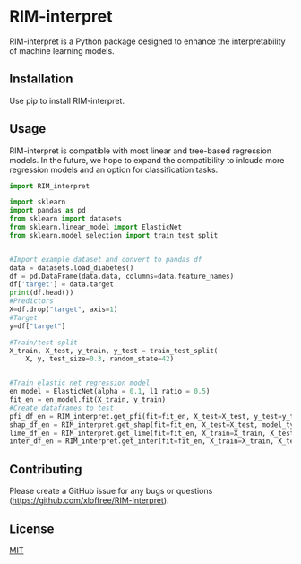 # RIM-interpret

RIM-interpret is a Python package designed to enhance the interpretability of machine learning models.

## Installation

Use pip to install RIM-interpret.

## Usage

RIM-interpret is compatible with most linear and tree-based regression models. In the future, we hope to expand the compatibility to inlcude more regression models and an option for classification tasks.

```python
import RIM_interpret

import sklearn
import pandas as pd
from sklearn import datasets
from sklearn.linear_model import ElasticNet
from sklearn.model_selection import train_test_split


#Import example dataset and convert to pandas df
data = datasets.load_diabetes()
df = pd.DataFrame(data.data, columns=data.feature_names)
df['target'] = data.target
print(df.head())
#Predictors
X=df.drop("target", axis=1)
#Target
y=df["target"]

#Train/test split
X_train, X_test, y_train, y_test = train_test_split(
    X, y, test_size=0.3, random_state=42)


#Train elastic net regression model
en_model = ElasticNet(alpha = 0.1, l1_ratio = 0.5)
fit_en = en_model.fit(X_train, y_train)
#Create dataframes to test
pfi_df_en = RIM_interpret.get_pfi(fit=fit_en, X_test=X_test, y_test=y_test)
shap_df_en = RIM_interpret.get_shap(fit=fit_en, X_test=X_test, model_type="Linear")
lime_df_en = RIM_interpret.get_lime(fit=fit_en, X_train=X_train, X_test=X_test)
inter_df_en = RIM_interpret.get_inter(fit=fit_en, X_train=X_train, X_test=X_test, y_test=y_test model_type="Linear")

```

## Contributing

Please create a GitHub issue for any bugs or questions (https://github.com/xloffree/RIM-interpret).

## License

[MIT](https://choosealicense.com/licenses/mit/)